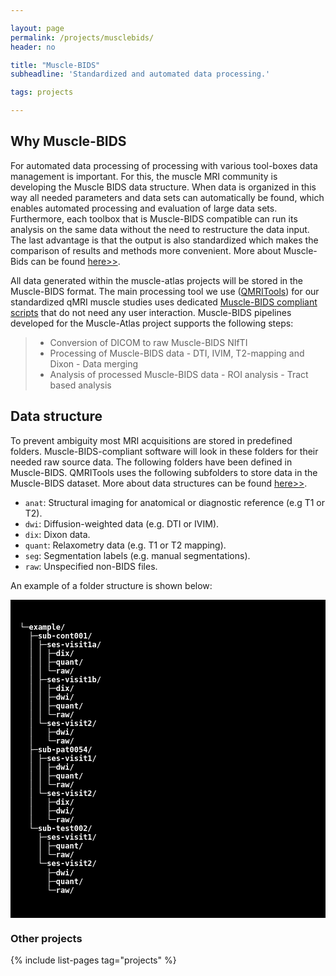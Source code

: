 ```yaml
---

layout: page
permalink: /projects/musclebids/
header: no

title: "Muscle-BIDS"
subheadline: 'Standardized and automated data processing.'

tags: projects

---
```


## Why Muscle-BIDS

For automated data processing of processing with various tool-boxes data management is important. For this, the muscle MRI community is developing the Muscle BIDS data structure. When data is organized in this way all needed parameters and data sets can automatically be found, which enables automated processing and evaluation of large data sets. Furthermore, each toolbox that is Muscle-BIDS compatible can run its analysis on the same data without the need to restructure the data input. The last advantage is that the output is also standardized which makes the comparison of results and methods more convenient. More about Muscle-Bids can be found [here>>](https://muscle-bids.github.io/).

All data generated within the muscle-atlas projects will be stored in the Muscle-BIDS format. The main processing tool we use ([QMRITools](https://qmritools.com)) for our standardized qMRI muscle studies uses dedicated [Muscle-BIDS compliant scripts](https://www.qmritools.com/bids/) that do not need any user interaction. Muscle-BIDS pipelines developed for the Muscle-Atlas project supports the following steps:

> - Conversion of DICOM to raw Muscle-BIDS NIfTI
> - Processing of Muscle-BIDS data
    - DTI, IVIM, T2-mapping and Dixon
    - Data merging
> - Analysis of processed Muscle-BIDS data
    - ROI analysis
    - Tract based analysis

## Data structure

To prevent ambiguity most MRI acquisitions are stored in predefined folders. Muscle-BIDS-compliant software will look in these folders for their needed raw source data. The following folders have been defined in Muscle-BIDS. QMRITools uses the following subfolders to store data in the Muscle-BIDS dataset. More about data structures can be found [here>>](https://www.qmritools.com/bids/files_folders/).

- `anat`: Structural imaging for anatomical or diagnostic reference (e.g T1 or T2).
- `dwi`: Diffusion-weighted data (e.g. DTI or IVIM).
- `dix`: Dixon data.
- `quant`: Relaxometry data (e.g. T1 or T2 mapping).
- `seg`: Segmentation labels (e.g. manual segmentations).
- `raw`: Unspecified non-BIDS files.

An example of a folder structure is shown below:

<div style="
  background-color:black; 
  font-family:Roboto Mono,SFMono-Regular,Consolas,Menlo,monospace; 
  line-height: 1.17; 
  padding-top: 25px; 
  padding-bottom: 25px;
  padding-left: 15px;
  padding-right: 15px;
  color: white; 
  font-weight: bold; 
  font-size: 12px">

└─example/<br>
&nbsp;&nbsp;├─sub-cont001/<br>
&nbsp;&nbsp;│&nbsp;├─ses-visit1a/<br>
&nbsp;&nbsp;│&nbsp;│&nbsp;├─dix/<br>
&nbsp;&nbsp;│&nbsp;│&nbsp;├─quant/<br>
&nbsp;&nbsp;│&nbsp;│&nbsp;└─raw/<br>
&nbsp;&nbsp;│&nbsp;├─ses-visit1b/<br>
&nbsp;&nbsp;│&nbsp;│&nbsp;├─dix/<br>
&nbsp;&nbsp;│&nbsp;│&nbsp;├─dwi/<br>
&nbsp;&nbsp;│&nbsp;│&nbsp;├─quant/<br>
&nbsp;&nbsp;│&nbsp;│&nbsp;└─raw/<br>
&nbsp;&nbsp;│&nbsp;└─ses-visit2/<br>
&nbsp;&nbsp;│&nbsp;&nbsp;&nbsp;├─dwi/<br>
&nbsp;&nbsp;│&nbsp;&nbsp;&nbsp;└─raw/<br>
&nbsp;&nbsp;├─sub-pat0054/<br>
&nbsp;&nbsp;│&nbsp;├─ses-visit1/<br>
&nbsp;&nbsp;│&nbsp;│&nbsp;├─dwi/<br>
&nbsp;&nbsp;│&nbsp;│&nbsp;├─quant/<br>
&nbsp;&nbsp;│&nbsp;│&nbsp;└─raw/<br>
&nbsp;&nbsp;│&nbsp;└─ses-visit2/<br>
&nbsp;&nbsp;│&nbsp;&nbsp;&nbsp;├─dix/<br>
&nbsp;&nbsp;│&nbsp;&nbsp;&nbsp;├─dwi/<br>
&nbsp;&nbsp;│&nbsp;&nbsp;&nbsp;└─raw/<br>
&nbsp;&nbsp;└─sub-test002/<br>
&nbsp;&nbsp;&nbsp;&nbsp;├─ses-visit1/<br>
&nbsp;&nbsp;&nbsp;&nbsp;│&nbsp;├─quant/<br>
&nbsp;&nbsp;&nbsp;&nbsp;│&nbsp;└─raw/<br>
&nbsp;&nbsp;&nbsp;&nbsp;└─ses-visit2/<br>
&nbsp;&nbsp;&nbsp;&nbsp;&nbsp;&nbsp;├─dwi/<br>
&nbsp;&nbsp;&nbsp;&nbsp;&nbsp;&nbsp;├─quant/<br>
&nbsp;&nbsp;&nbsp;&nbsp;&nbsp;&nbsp;└─raw/

</div>

### Other projects

{% include list-pages tag="projects" %}
